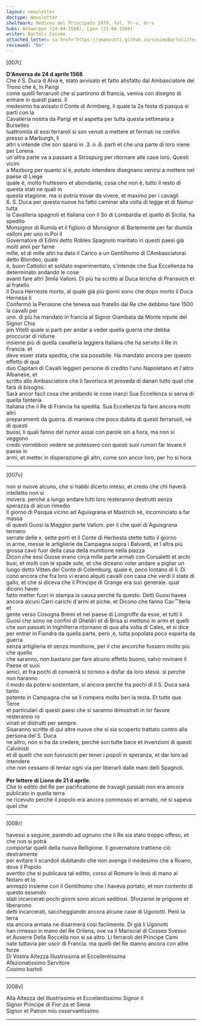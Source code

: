 ```yaml
---
layout: newsletter
doctype: Newsletter
shelfmark: Mediceo del Principato 2979, fol. 7r-v, 8r-v
hubs: Antwerpen (24-04-1568), Lyon (21-04-1568)
writer: Bartoli Cosimo
attached_letter: <a href="https://smansutti.github.io/cosimobartoli/texts/TBD/">TBD</a>
reviewed: "No"
---
```


[007r]  
  
  
<strong>D'Anversa de 24 d aprile 1568</strong>  
Che il S. Duca d Alva è, stato avvisato et fatto atisfatto dal Ambasciatore del Trono che è, in Parigi  
come quelli ferraruoli che si partirono di francia, veniva con disegno di entrare in questi paesi. Il  
medesimo ha avisato il Conte di Arimberg, il quale la 2a festa di pasqua si partì con la  
Cavalleria nostra da Parigi et si aspetta per tutta questa settimana a Burselles  
Iuattromila di essi ferraroli si son venuti a mettere et fermati ne confini presso a Marburgh, li  
altri s intende che son sparsi in .3. o .6. parti et che una parte di loro viene per Lorena  
un'altra parte va a passare a Strospurg per ritornare alle case loro. Questi vicini  
a Mazburg per quanto si è, potuto intendere disegnano venirsi a mettere nel paese di Liege  
quale è, molto fruttesero et abondante, cosa che non è, tutto il resto di questa stati ne quali in  
questa stagione. ma si potria trovar da vivere, et maximo per i cavagli  
6. S. Duca per questa nuove ha fatto caminar alla volta di legge et di Namur tutta  
la Cavalleria spagnoli et Italiana con il So di Lombardia et quello di Sicilia, ha spedito  
Monsignor di Rumila et il figliolo di Monsignor di Barlemente per far diumila valloni per uno in Poi il  
Governatore di Edimi detto Robles Spagnolo maritato in questi paesi già molti anni per farne  
mille, et di mille altri ha dato il Carico a un Gentilhomo di CAmbasciatorai detto Blondeo, quale  
è, buon Cattolici et soldato esperimentato, s'intende che Sua Eccellenza ha determinato andando le cose  
avanti fare altri 3mila Valloni. Di più ha scritto al Duca Ieriche di Pransvich et al fratello  
Il Duca Herneste morto, al quale già più giorni sono che dopo morto il Duca Hernese li  
Confermò la Pensione che teneva suo fratello dal Re che debbino fare 1500 la cavalli per  
uno. di più ha mandato in francia al Signor Giambata da Monte nipote del Signor Chia  
pin Vitelli quale si parti per andar a veder quella guerra che debba proccurar di ridurre  
insieme più di quella cavalleria leggiera Italiana che ha servito il Re in Francia. et  
deve esser stata spedita, che sia possibile. Ha mandato ancora per questo effetto di qua  
duo Capitani di Cavalli leggieri persone di credito l'uno Napoletano et l'altro Albanese, et  
scritto allo Ambasciatore che li favorisca et proveda di danari tutto quel che farà di bisogno.  
Sarà ancor facil cosa che andando le cose inanzi Sua Eccellenza si serva di quella fanteria  
Italiana che il Re di Francia ha spedita. Sua Eccellenza fa fare ancora molti altri  
preparamenti da guerra. di maniera che poco dubita di questi ferraruoli, né di questi  
buosi, li quali fanno del rumor assai con parole sin a hora, ma non si veggono  
credo vorrebbon vedere se potessero con questi suoi rumori far levare il paese in  
armi, et metter in disperazione gli altri, come son ancor loro, per ho si hora  
  
---  

[007v]  
  
  
non si nuove alcuno, che si habbi dicerto inteso, et credo che chi haverà intelletto non si  
movera. perché a lungo andare tutti loro resteranno destrutti senza sperazza di alcun rimedio  
Il giorno di Pasqua vicino ad Aguisgrana et Mastrich sè, incominciato a far massa  
di questi Guosi la Maggior parte Valloni. per il che quei di Aguisgrana tennero  
serrate delle x. sette porti et il Conte di Herbesta stette tutto il giorno  
in arme, messe le artiglierie da Campagna sopra i Balvardi, et l altra più  
grossa cavò fuor della casa della munitione nella piazza  
Dicon che essi Guose erano circa mille parte armati con Corsaletti et archi  
busi, et molti con le spade sole, et che diceano voler andare a pigliar un  
luogo detto Vitten del Conte di Colemburg, quale è, poco lontano di lì. Di  
cono ancora che fra loro vi erano alquiti cavalli con casa che verdi li state di  
gallo, et che si diceva che il Principe di Orange era suo generale. qual dicono haver  
fatto metter fuori in stampa la causa perché fa questo. Detti Guosi havea  
ancora alcuni Carri carichi d'armi et piche. et Dicono che fanno Cav⁀lleria et  
gente verso Cosogna Bremi et nel paese di Longroffe da esse, et tutti li  
Guosi che sono ne confini di Gheldri et di Brisa si mettono in armi et quelli  
che son passati in Inghilterra ritornano di qua alla volta di Cales, et si dice  
per entrar in Fiandra da quella parte, però ,è, tutta popolata poco esperta da guerra  
senza artiglieria et senza monitione, per il che ancorche fussero molto più che quello  
che saranno, non bastano per fare alcuno effetto buono, salvo rovinare il Paese et suoi  
amici, et fra pochi dì converrà si tornino a disfar da loro stessi. sì perché non haranno  
il modo da potersi sostentare, sì ancora perché fra pochi dì il S. Duca sarà tanto  
potente in Campagna che se li rompera molto ben la testa. Et tutte que. Terre  
et particulari di questi paesi che si saranno dimostrati in lor favore resteranno ro  
vinati et distrutti per sempre.  
Sisaranno scritte di qui altre nuove che si sia scoperto trattato contro alla persona del S. Duca  
ne altro, non si ha da credere, perché son tutte bace et invenzioni di questi Calvinisti  
et di quelli che son fuorusciti per tener i popoli in speranza, et dar loro ad intendere  
che non cessano di tentar ogni via per liberarli dalle mani delli Spagnoli.  
<br/><strong>Per lettere di Lione de 21 d aprile.</strong>  
Che lo editto del Re per pacificatione de travagli passati non era ancora publicato in quella terra  
ne ricevuto perché il popolo era ancora commosso et armato, né si sapeva quel che  
  
---  

[008r]  
  
  
havessi a seguire, parendo ad ognuno che il Re sia stato troppo offeso, et che non si potrà  
comportar quelli della nuova Relligione. Il governatore trattiene ciò destramente  
per evitare li scandoli dubitando che non avenga il medesimo che a Roano, dove il Popolo  
avertito che si publicava tal editto, corso al Romore lo levò di mano al Notaro et lo  
ammazò insieme con il Gentilhomo che l haveva portato, et non contento di questo essendo  
stati incarcerati pochi giorni sono alcuni seditiosi. Sforzaron le prigione et liberarono  
detti incarcerati, saccheggiando ancora alcune case di Ugonotti. Però la terra  
sta ancora armata ne disarmerà così facilmente. Di già li Ugonotti  
han rimesso in mano del Re Orliens, ove va il Mariscial di Cosses Svesso  
et Auserre Della Roccella non si sa altro. Li ferraroli del Principe Cami  
nate tuttavia per uscir di Francia. ma quelli del Re stanno ancora con altre forze  
Di Vostra Altezza Illustrissima et Eccellentissima  
Afezionatissimo Servitore  
Cosimo bartoli  
  
---  

[008v]  
  
  
Alla Altezza del Illustrissimo et Eccellentissimo Signor il  
Signor Principe di Fior:za et Siena  
Signor et Patron mio osservantissimo  
  
---  

